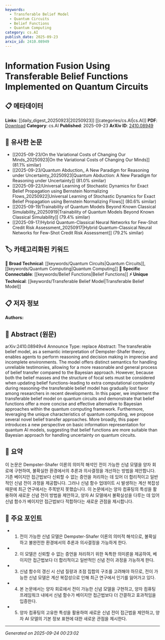```yaml
---
keywords:
  - Transferable Belief Model
  - Quantum Circuits
  - Belief Functions
  - Quantum Computing
category: cs.AI
publish_date: 2025-09-23
arxiv_id: 2410.08949
---
```


<!-- KEYWORD_LINKING_METADATA:
{
  "processed_timestamp": "2025-09-24T00:23:02.136485",
  "vocabulary_version": "1.0",
  "selected_keywords": [
    "Transferable Belief Model",
    "Quantum Circuits",
    "Belief Functions",
    "Quantum Computing"
  ],
  "rejected_keywords": [],
  "similarity_scores": {
    "Transferable Belief Model": 0.78,
    "Quantum Circuits": 0.8,
    "Belief Functions": 0.77,
    "Quantum Computing": 0.82
  },
  "extraction_method": "AI_prompt_based",
  "budget_applied": true,
  "candidates_json": {
    "candidates": [
      {
        "surface": "transferable belief model",
        "canonical": "Transferable Belief Model",
        "aliases": [
          "TBM"
        ],
        "category": "unique_technical",
        "rationale": "The transferable belief model is central to the paper's approach and offers a unique perspective on belief transfer in quantum computing.",
        "novelty_score": 0.75,
        "connectivity_score": 0.65,
        "specificity_score": 0.85,
        "link_intent_score": 0.78
      },
      {
        "surface": "quantum circuits",
        "canonical": "Quantum Circuits",
        "aliases": [
          "Quantum Circuit"
        ],
        "category": "broad_technical",
        "rationale": "Quantum circuits are a fundamental component of the implementation discussed, linking quantum computing with belief functions.",
        "novelty_score": 0.45,
        "connectivity_score": 0.88,
        "specificity_score": 0.7,
        "link_intent_score": 0.8
      },
      {
        "surface": "belief functions",
        "canonical": "Belief Functions",
        "aliases": [
          "Belief Function"
        ],
        "category": "specific_connectable",
        "rationale": "Belief functions are a key element in the paper, providing an alternative to Bayesian approaches in quantum computing.",
        "novelty_score": 0.6,
        "connectivity_score": 0.75,
        "specificity_score": 0.78,
        "link_intent_score": 0.77
      },
      {
        "surface": "quantum computing",
        "canonical": "Quantum Computing",
        "aliases": [
          "Quantum Computation"
        ],
        "category": "broad_technical",
        "rationale": "Quantum computing is the broader context within which the transferable belief model is applied, crucial for understanding the paper's scope.",
        "novelty_score": 0.4,
        "connectivity_score": 0.9,
        "specificity_score": 0.65,
        "link_intent_score": 0.82
      }
    ],
    "ban_list_suggestions": [
      "Dempster-Shafer theory",
      "Bayesian approach"
    ]
  },
  "decisions": [
    {
      "candidate_surface": "transferable belief model",
      "resolved_canonical": "Transferable Belief Model",
      "decision": "linked",
      "scores": {
        "novelty": 0.75,
        "connectivity": 0.65,
        "specificity": 0.85,
        "link_intent": 0.78
      }
    },
    {
      "candidate_surface": "quantum circuits",
      "resolved_canonical": "Quantum Circuits",
      "decision": "linked",
      "scores": {
        "novelty": 0.45,
        "connectivity": 0.88,
        "specificity": 0.7,
        "link_intent": 0.8
      }
    },
    {
      "candidate_surface": "belief functions",
      "resolved_canonical": "Belief Functions",
      "decision": "linked",
      "scores": {
        "novelty": 0.6,
        "connectivity": 0.75,
        "specificity": 0.78,
        "link_intent": 0.77
      }
    },
    {
      "candidate_surface": "quantum computing",
      "resolved_canonical": "Quantum Computing",
      "decision": "linked",
      "scores": {
        "novelty": 0.4,
        "connectivity": 0.9,
        "specificity": 0.65,
        "link_intent": 0.82
      }
    }
  ]
}
-->

# Information Fusion Using Transferable Belief Functions Implemented on Quantum Circuits

## 📋 메타데이터

**Links**: [[daily_digest_20250923|20250923]] [[categories/cs.AI|cs.AI]]
**PDF**: [Download](https://arxiv.org/pdf/2410.08949.pdf)
**Category**: cs.AI
**Published**: 2025-09-23
**ArXiv ID**: [2410.08949](https://arxiv.org/abs/2410.08949)

## 🔗 유사한 논문
- [[2025-09-23/On the Variational Costs of Changing Our Minds_20250923|On the Variational Costs of Changing Our Minds]] (81.1% similar)
- [[2025-09-23/Quantum Abduction_ A New Paradigm for Reasoning under Uncertainty_20250923|Quantum Abduction: A New Paradigm for Reasoning under Uncertainty]] (81.0% similar)
- [[2025-09-22/Universal Learning of Stochastic Dynamics for Exact Belief Propagation using Bernstein Normalizing Flows_20250922|Universal Learning of Stochastic Dynamics for Exact Belief Propagation using Bernstein Normalizing Flows]] (80.6% similar)
- [[2025-09-19/Trainability of Quantum Models Beyond Known Classical Simulability_20250919|Trainability of Quantum Models Beyond Known Classical Simulability]] (79.4% similar)
- [[2025-09-17/Hybrid Quantum-Classical Neural Networks for Few-Shot Credit Risk Assessment_20250917|Hybrid Quantum-Classical Neural Networks for Few-Shot Credit Risk Assessment]] (79.2% similar)

## 🏷️ 카테고리화된 키워드
**🧠 Broad Technical**: [[keywords/Quantum Circuits|Quantum Circuits]], [[keywords/Quantum Computing|Quantum Computing]]
**🔗 Specific Connectable**: [[keywords/Belief Functions|Belief Functions]]
**⚡ Unique Technical**: [[keywords/Transferable Belief Model|Transferable Belief Model]]

## 📋 저자 정보

**Authors:** 

## 📄 Abstract (원문)

arXiv:2410.08949v4 Announce Type: replace 
Abstract: The transferable belief model, as a semantic interpretation of Dempster-Shafer theory, enables agents to perform reasoning and decision making in imprecise and incomplete environments. The model offers distinct semantics for handling unreliable testimonies, allowing for a more reasonable and general process of belief transfer compared to the Bayesian approach. However, because both the belief masses and the structure of focal sets must be considered when updating belief functions-leading to extra computational complexity during reasoning-the transferable belief model has gradually lost favor among researchers in recent developments. In this paper, we implement the transferable belief model on quantum circuits and demonstrate that belief functions offer a more concise and effective alternative to Bayesian approaches within the quantum computing framework. Furthermore, leveraging the unique characteristics of quantum computing, we propose several novel belief transfer approaches. More broadly, this paper introduces a new perspective on basic information representation for quantum AI models, suggesting that belief functions are more suitable than Bayesian approach for handling uncertainty on quantum circuits.

## 📝 요약

이 논문은 Dempster-Shafer 이론의 의미적 해석인 전이 가능한 신념 모델을 양자 회로에 구현하여, 불확실한 환경에서의 추론과 의사결정을 개선하는 방법을 제안합니다. 기존 베이지안 접근법보다 신뢰할 수 없는 증언을 처리하는 데 있어 더 합리적이고 일반적인 신념 전이 과정을 제공합니다. 그러나 신념 함수 업데이트 시 발생하는 계산 복잡성 때문에 최근 연구에서는 주목받지 못했습니다. 이 논문에서는 양자 컴퓨팅의 특성을 활용하여 새로운 신념 전이 방법을 제안하고, 양자 AI 모델에서 불확실성을 다루는 데 있어 신념 함수가 베이지안 접근법보다 적합하다는 새로운 관점을 제시합니다.

## 🎯 주요 포인트

- 1. 전이 가능한 신념 모델은 Dempster-Shafer 이론의 의미적 해석으로, 불확실하고 불완전한 환경에서의 추론과 의사결정을 가능하게 한다.
- 2. 이 모델은 신뢰할 수 없는 증언을 처리하기 위한 독특한 의미론을 제공하여, 베이지안 접근법보다 더 합리적이고 일반적인 신념 전이 과정을 가능하게 한다.
- 3. 신념 함수의 갱신 시 신념 질량과 초점 집합의 구조를 고려해야 하므로, 전이 가능한 신념 모델은 계산 복잡성으로 인해 최근 연구에서 인기를 잃어가고 있다.
- 4. 본 논문에서는 양자 회로에서 전이 가능한 신념 모델을 구현하고, 양자 컴퓨팅 프레임워크 내에서 신념 함수가 베이지안 접근법보다 더 간결하고 효과적임을 입증한다.
- 5. 양자 컴퓨팅의 고유한 특성을 활용하여 새로운 신념 전이 접근법을 제안하고, 양자 AI 모델의 기본 정보 표현에 대한 새로운 관점을 제시한다.


---

*Generated on 2025-09-24 00:23:02*
